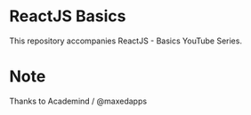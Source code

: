 # ReactJS Basics

 This repository accompanies ReactJS - Basics YouTube Series.

 # Note
 Thanks to Academind / @maxedapps
